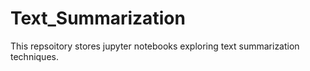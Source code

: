# Text_Summarization
This repsoitory stores jupyter notebooks exploring text summarization techniques. 
